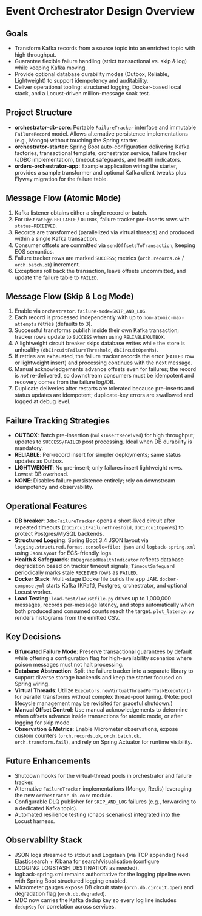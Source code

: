 # Event Orchestrator Design Overview

## Goals
- Transform Kafka records from a source topic into an enriched topic with high throughput.
- Guarantee flexible failure handling (strict transactional vs. skip & log) while keeping Kafka moving.
- Provide optional database durability modes (Outbox, Reliable, Lightweight) to support idempotency and auditability.
- Deliver operational tooling: structured logging, Docker-based local stack, and a Locust-driven million-message soak test.

## Project Structure
- **orchestrator-db-core**: Portable `FailureTracker` interface and immutable `FailureRecord` model. Allows alternative persistence implementations (e.g., Mongo) without touching the Spring starter.
- **orchestrator-starter**: Spring Boot auto-configuration delivering Kafka factories, transactional template, orchestrator service, failure tracker (JDBC implementation), timeout safeguards, and health indicators.
- **orders-orchestrator-app**: Example application wiring the starter, provides a sample transformer and optional Kafka client tweaks plus Flyway migration for the failure table.

## Message Flow (Atomic Mode)
1. Kafka listener obtains either a single record or batch.
2. For `DbStrategy.RELIABLE` / `OUTBOX`, failure tracker pre-inserts rows with `status=RECEIVED`.
3. Records are transformed (parallelized via virtual threads) and produced within a single Kafka transaction.
4. Consumer offsets are committed via `sendOffsetsToTransaction`, keeping EOS semantics.
5. Failure tracker rows are marked `SUCCESS`; metrics (`orch.records.ok` / `orch.batch.ok`) increment.
6. Exceptions roll back the transaction, leave offsets uncommitted, and update the failure table to `FAILED`.

## Message Flow (Skip & Log Mode)
1. Enable via `orchestrator.failure-mode=SKIP_AND_LOG`.
2. Each record is processed independently with up to `non-atomic-max-attempts` retries (defaults to 3).
3. Successful transforms publish inside their own Kafka transaction; tracker rows update to `SUCCESS` when using `RELIABLE`/`OUTBOX`.
4. A lightweight circuit breaker skips database writes while the store is unhealthy (`dbCircuitFailureThreshold`, `dbCircuitOpenMs`).
5. If retries are exhausted, the failure tracker records the error (`FAILED` row or lightweight insert) and processing continues with the next message.
6. Manual acknowledgements advance offsets even for failures; the record is *not* re-delivered, so downstream consumers must be idempotent and recovery comes from the failure log/DB.
7. Duplicate deliveries after restarts are tolerated because pre-inserts and status updates are idempotent; duplicate-key errors are swallowed and logged at debug level.

## Failure Tracking Strategies
- **OUTBOX**: Batch pre-insertion (`bulkInsertReceived`) for high throughput; updates to `SUCCESS/FAILED` post processing. Ideal when DB durability is mandatory.
- **RELIABLE**: Per-record insert for simpler deployments; same status updates as Outbox.
- **LIGHTWEIGHT**: No pre-insert; only failures insert lightweight rows. Lowest DB overhead.
- **NONE**: Disables failure persistence entirely; rely on downstream idempotency and observability.

## Operational Features
- **DB breaker**: `JdbcFailureTracker` opens a short-lived circuit after repeated timeouts (`dbCircuitFailureThreshold`, `dbCircuitOpenMs`) to protect Postgres/MySQL backends.
- **Structured Logging**: Spring Boot 3.4 JSON layout via `logging.structured.format.console=file: json` and `logback-spring.xml` using `JsonLayout` for ECS-friendly logs.
- **Health & Safeguards**: `DbDegradedHealthIndicator` reflects database degradation based on tracker timeout signals; `TimeoutSafeguard` periodically marks stale `RECEIVED` rows as `FAILED`.
- **Docker Stack**: Multi-stage Dockerfile builds the app JAR. `docker-compose.yml` starts Kafka (KRaft), Postgres, orchestrator, and optional Locust worker.
- **Load Testing**: `load-test/locustfile.py` drives up to 1,000,000 messages, records per-message latency, and stops automatically when both produced and consumed counts reach the target. `plot_latency.py` renders histograms from the emitted CSV.

## Key Decisions
- **Bifurcated Failure Mode**: Preserve transactional guarantees by default while offering a configuration flag for high-availability scenarios where poison messages must not halt processing.
- **Database Abstraction**: Split the failure tracker into a separate library to support diverse storage backends and keep the starter focused on Spring wiring.
- **Virtual Threads**: Utilize `Executors.newVirtualThreadPerTaskExecutor()` for parallel transforms without complex thread-pool tuning. (Note: pool lifecycle management may be revisited for graceful shutdown.)
- **Manual Offset Control**: Use manual acknowledgements to determine when offsets advance inside transactions for atomic mode, or after logging for skip mode.
- **Observation & Metrics**: Enable Micrometer observations, expose custom counters (`orch.records.ok`, `orch.batch.ok`, `orch.transform.fail`), and rely on Spring Actuator for runtime visibility.

## Future Enhancements
- Shutdown hooks for the virtual-thread pools in orchestrator and failure tracker.
- Alternative `FailureTracker` implementations (Mongo, Redis) leveraging the new `orchestrator-db-core` module.
- Configurable DLQ publisher for `SKIP_AND_LOG` failures (e.g., forwarding to a dedicated Kafka topic).
- Automated resilience testing (chaos scenarios) integrated into the Locust harness.

## Observability Stack
- JSON logs streamed to stdout and Logstash (via TCP appender) feed Elasticsearch + Kibana for search/visualisation (configure LOGGING_LOGSTASH_DESTINATION as needed).
- logback-spring.xml remains authoritative for the logging pipeline even with Spring Boot structured logging enabled.
- Micrometer gauges expose DB circuit state (`orch.db.circuit.open`) and degradation flag (`orch.db.degraded`).
- MDC now carries the Kafka dedup key so every log line includes `dedupKey` for correlation across services.
